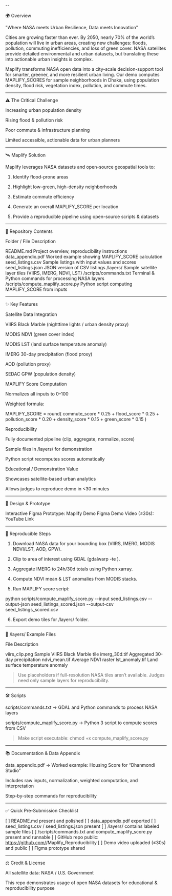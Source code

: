 --

🌍 Overview

"Where NASA meets Urban Resilience, Data meets Innovation"

Cities are growing faster than ever. By 2050, nearly 70% of the world’s population will live in urban areas, creating new challenges: floods, pollution, commuting inefficiencies, and loss of green cover. NASA satellites provide detailed environmental and urban datasets, but translating these into actionable urban insights is complex.

Maplify transforms NASA open data into a city-scale decision-support tool for smarter, greener, and more resilient urban living. Our demo computes MAPLIFY_SCORES for sample neighborhoods in Dhaka, using population density, flood risk, vegetation index, pollution, and commute times.


---

⚠️ The Critical Challenge

Increasing urban population density

Rising flood & pollution risk

Poor commute & infrastructure planning

Limited accessible, actionable data for urban planners



---

🛰️ Maplify Solution

Maplify leverages NASA datasets and open-source geospatial tools to:

1. Identify flood-prone areas


2. Highlight low-green, high-density neighborhoods


3. Estimate commute efficiency


4. Generate an overall MAPLIFY_SCORE per location


5. Provide a reproducible pipeline using open-source scripts & datasets




---

📌 Repository Contents

Folder / File	Description

README.md	Project overview, reproducibility instructions
data_appendix.pdf	Worked example showing MAPLIFY_SCORE calculation
seed_listings.csv	Sample listings with input values and scores
seed_listings.json	JSON version of CSV listings
/layers/	Sample satellite layer tiles (VIIRS, IMERG, NDVI, LST)
/scripts/commands.txt	Terminal & Python commands for processing NASA layers
/scripts/compute_maplify_score.py	Python script computing MAPLIFY_SCORE from inputs



---

✨ Key Features

Satellite Data Integration

VIIRS Black Marble (nighttime lights / urban density proxy)

MODIS NDVI (green cover index)

MODIS LST (land surface temperature anomaly)

IMERG 30-day precipitation (flood proxy)

AOD (pollution proxy)

SEDAC GPW (population density)


MAPLIFY Score Computation

Normalizes all inputs to 0–100

Weighted formula:

MAPLIFY_SCORE = round(
    commute_score * 0.25 +
    flood_score   * 0.25 +
    pollution_score * 0.20 +
    density_score * 0.15 +
    green_score   * 0.15
)


Reproducibility

Fully documented pipeline (clip, aggregate, normalize, score)

Sample files in /layers/ for demonstration

Python script recomputes scores automatically


Educational / Demonstration Value

Showcases satellite-based urban analytics

Allows judges to reproduce demo in <30 minutes




---

🎨 Design & Prototype

Interactive Figma Prototype: Maplify Demo Figma
Demo Video (≤30s): YouTube Link


---

📐 Reproducible Steps

1. Download NASA data for your bounding box (VIIRS, IMERG, MODIS NDVI/LST, AOD, GPW).


2. Clip to area of interest using GDAL (gdalwarp -te <lonmin> <latmin> <lonmax> <latmax>).


3. Aggregate IMERG to 24h/30d totals using Python xarray.


4. Compute NDVI mean & LST anomalies from MODIS stacks.


5. Run MAPLIFY score script:

python scripts/compute_maplify_score.py --input seed_listings.csv --output-json seed_listings_scored.json --output-csv seed_listings_scored.csv


6. Export demo tiles for /layers/ folder.




---

📂 /layers/ Example Files

File	Description

viirs_clip.png	Sample VIIRS Black Marble tile
imerg_30d.tif	Aggregated 30-day precipitation
ndvi_mean.tif	Average NDVI raster
lst_anomaly.tif	Land surface temperature anomaly


> Use placeholders if full-resolution NASA tiles aren’t available. Judges need only sample layers for reproducibility.




---

🛠️ Scripts

scripts/commands.txt → GDAL and Python commands to process NASA layers

scripts/compute_maplify_score.py → Python 3 script to compute scores from CSV


> Make script executable: chmod +x compute_maplify_score.py




---

📚 Documentation & Data Appendix

data_appendix.pdf → Worked example: Housing Score for “Dhanmondi Studio”

Includes raw inputs, normalization, weighted computation, and interpretation

Step-by-step commands for reproducibility



---

✅ Quick Pre-Submission Checklist

[ ] README.md present and polished
[ ] data_appendix.pdf exported
[ ] seed_listings.csv / seed_listings.json present
[ ] /layers/ contains labeled sample files
[ ] /scripts/commands.txt and compute_maplify_score.py present and runnable
[ ] GitHub repo public: https://github.com/<yourusername>/Maplify_Reproducibility
[ ] Demo video uploaded (≤30s) and public
[ ] Figma prototype shared


---

⚖️ Credit & License

All satellite data: NASA / U.S. Government

This repo demonstrates usage of open NASA datasets for educational & reproducibility purpose
